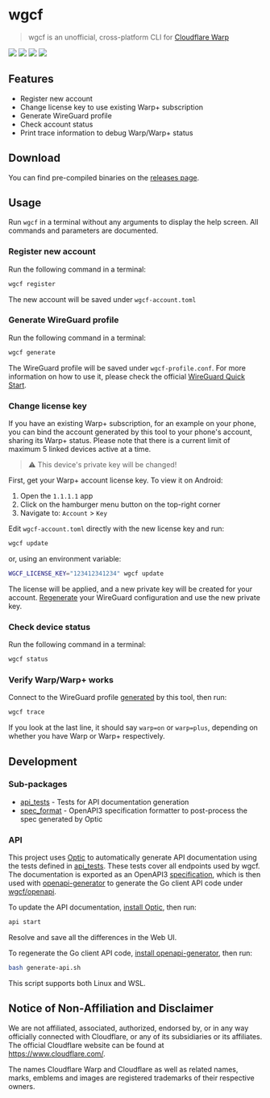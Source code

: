 # wgcf
> wgcf is an unofficial, cross-platform CLI for [Cloudflare Warp](https://1.1.1.1/)

![](https://img.shields.io/drone/build/ViRb3/wgcf)
![](https://img.shields.io/github/issues/ViRb3/wgcf)
![](https://img.shields.io/github/downloads/ViRb3/wgcf/total)
![](https://img.shields.io/github/languages/code-size/ViRb3/wgcf)

## Features
- Register new account
- Change license key to use existing Warp+ subscription
- Generate WireGuard profile
- Check account status
- Print trace information to debug Warp/Warp+ status

## Download
You can find pre-compiled binaries on the [releases page](https://github.com/ViRb3/wgcf/releases).

## Usage
Run `wgcf` in a terminal without any arguments to display the help screen. All commands and parameters are documented.

### Register new account
Run the following command in a terminal:
```bash
wgcf register
```
The new account will be saved under `wgcf-account.toml`

### Generate WireGuard profile
Run the following command in a terminal:
```bash
wgcf generate
```
The WireGuard profile will be saved under `wgcf-profile.conf`. For more information on how to use it, please check the official [WireGuard Quick Start](https://www.wireguard.com/quickstart/).

### Change license key
If you have an existing Warp+ subscription, for an example on your phone, you can bind the account generated by this tool to your phone's account, sharing its Warp+ status. Please note that there is a current limit of maximum 5 linked devices active at a time. 

> :warning: This device's private key will be changed!

First, get your Warp+ account license key. To view it on Android:
1. Open the `1.1.1.1` app
2. Click on the hamburger menu button on the top-right corner
3. Navigate to: `Account` > `Key`

Edit `wgcf-account.toml` directly with the new license key and run:
```bash
wgcf update
```
or, using an environment variable:
```bash
WGCF_LICENSE_KEY="123412341234" wgcf update
```
The license will be applied, and a new private key will be created for your account. [Regenerate](#generate-wireguard-profile) your WireGuard configuration and use the new private key.


### Check device status
Run the following command in a terminal:
```bash
wgcf status
```

### Verify Warp/Warp+ works
Connect to the WireGuard profile [generated](#generate-wireguard-profile) by this tool, then run:
```bash
wgcf trace
```
If you look at the last line, it should say `warp=on` or `warp=plus`, depending on whether you have Warp or Warp+ respectively.

## Development
### Sub-packages
- [api_tests](api_tests/main.go) - Tests for API documentation generation
- [spec_format](spec_format/main.go) - OpenAPI3 specification formatter to post-process the spec generated by Optic
### API
This project uses [Optic](https://github.com/opticdev/optic) to automatically generate API documentation using the tests defined in [api_tests](api_tests/main.go). These tests cover all endpoints used by wgcf. The documentation is exported as an OpenAPI3 [specification](openapi-spec.json), which is then used with [openapi-generator](https://openapi-generator.tech/) to generate the Go client API code under [wgcf/openapi](openapi/client.go).

To update the API documentation, [install Optic](https://github.com/opticdev/optic/releases/latest), then run:
```bash
api start
```
Resolve and save all the differences in the Web UI.

To regenerate the Go client API code, [install openapi-generator](https://openapi-generator.tech/docs/installation), then run:
```bash
bash generate-api.sh
```
This script supports both Linux and WSL.

## Notice of Non-Affiliation and Disclaimer
We are not affiliated, associated, authorized, endorsed by, or in any way officially connected with Cloudflare, or any of its subsidiaries or its affiliates. The official Cloudflare website can be found at https://www.cloudflare.com/.

The names Cloudflare Warp and Cloudflare as well as related names, marks, emblems and images are registered trademarks of their respective owners.
